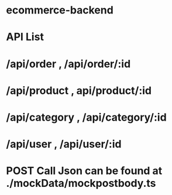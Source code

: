 # ecommerce-backend

# API List 
# /api/order , /api/order/:id 

# /api/product , api/product/:id
# /api/category , /api/category/:id
# /api/user , /api/user/:id

# POST Call Json can be found at ./mockData/mockpostbody.ts